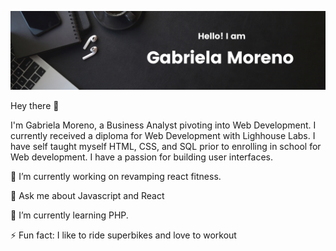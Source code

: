 
![Banner](https://github.com/gabmor38/README/blob/master/gabymoreno/Sources/Banner.png?raw=true "Title")

Hey there 👋

I'm Gabriela Moreno, a Business Analyst pivoting into Web Development. I currently received a diploma for Web Development with Lighhouse Labs. I have self taught myself HTML, CSS, and SQL prior to enrolling in school for Web development. I have a passion for building user interfaces.

<p> 🔭 I’m currently working on revamping react fitness.</p>
<p> 💬 Ask me about Javascript and React</p>
<p> 🌱 I’m currently learning PHP.</p>
<p> ⚡ Fun fact: I like to ride superbikes and love to workout</p>




<!--
**gabmor38/gabmor38** is a ✨ _special_ ✨ repository because its `README.md` (this file) appears on your GitHub profile.

Here are some ideas to get you started:

- 🔭 I’m currently working on ...
- 🌱 I’m currently learning ...
- 👯 I’m looking to collaborate on ...
- 🤔 I’m looking for help with ...
- 💬 Ask me about ...
- 📫 How to reach me: ...
- 😄 Pronouns: ...
- ⚡ Fun fact: ...
-->
